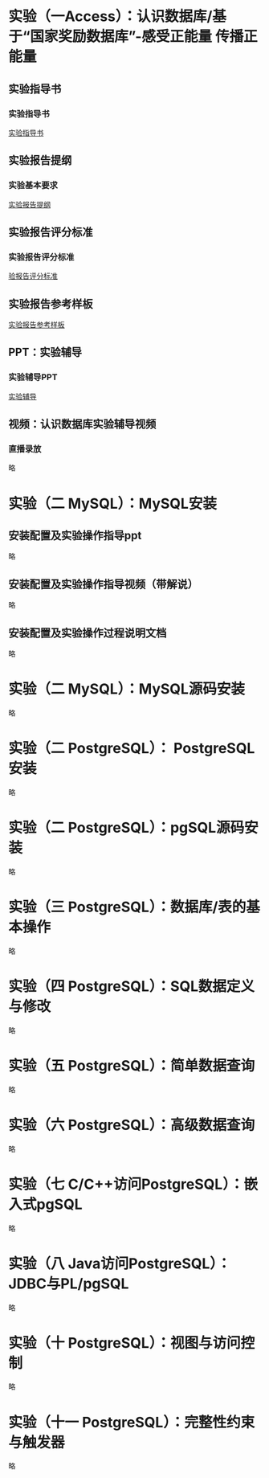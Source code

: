 # 实验（一Access）：认识数据库/基于“国家奖励数据库”-感受正能量 传播正能量
## 实验指导书
### 实验指导书
[实验指导书](./pdf/%E8%AE%A4%E8%AF%86%E6%95%B0%E6%8D%AE%E5%BA%93_%E5%AE%9E%E9%AA%8C%E6%8C%87%E5%AF%BC%E4%B9%A6.pdf)
## 实验报告提纲
### 实验基本要求
[实验报告提纲](./pdf/%E8%AE%A4%E8%AF%86%E6%95%B0%E6%8D%AE%E5%BA%93_%E5%AE%9E%E9%AA%8C%E6%8A%A5%E5%91%8A%E6%8F%90%E7%BA%B2%E6%A8%A1%E6%9D%BF.pdf)
## 实验报告评分标准
### 实验报告评分标准
[验报告评分标准](./pdf/%E8%AE%A4%E8%AF%86%E6%95%B0%E6%8D%AE%E5%BA%93_%E5%AE%9E%E9%AA%8C%E8%AF%84%E5%88%86%E6%A0%87%E5%87%86.pdf)
## 实验报告参考样板
[实验报告参考样板](./pdf/%E8%AE%A4%E8%AF%86%E6%95%B0%E6%8D%AE%E5%BA%93_%E5%AE%9E%E9%AA%8C%E6%8A%A5%E5%91%8A.pdf)
## PPT：实验辅导
### 实验辅导PPT
[实验辅导](./pdf/%E8%AE%A4%E8%AF%86%E6%95%B0%E6%8D%AE%E5%BA%93_%E5%AE%9E%E9%AA%8C%E8%BE%85%E5%AF%BC.pdf)
## 视频：认识数据库实验辅导视频
### 直播录放
略

# 实验（二 MySQL）：MySQL安装
## 安装配置及实验操作指导ppt
略

## 安装配置及实验操作指导视频（带解说）
略

## 安装配置及实验操作过程说明文档
略

# 实验（二 MySQL）：MySQL源码安装
略

# 实验（二 PostgreSQL）： PostgreSQL 安装
略

# 实验（二 PostgreSQL）：pgSQL源码安装
略

# 实验（三 PostgreSQL）：数据库/表的基本操作
略

# 实验（四 PostgreSQL）：SQL数据定义与修改
略

# 实验（五 PostgreSQL）：简单数据查询
略

# 实验（六 PostgreSQL）：高级数据查询
略

# 实验（七 C/C++访问PostgreSQL）：嵌入式pgSQL
略

# 实验（八 Java访问PostgreSQL）：JDBC与PL/pgSQL
略

# 实验（十 PostgreSQL）：视图与访问控制
略

# 实验（十一 PostgreSQL）：完整性约束与触发器
略